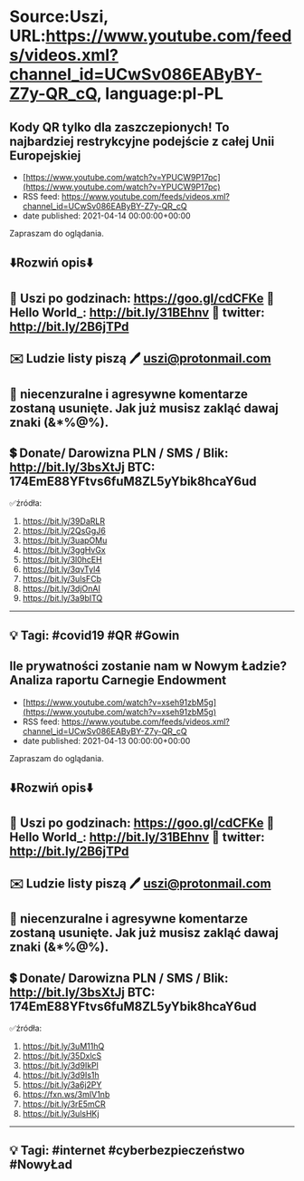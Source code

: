 # Source:Uszi, URL:https://www.youtube.com/feeds/videos.xml?channel_id=UCwSv086EAByBY-Z7y-QR_cQ, language:pl-PL

## Kody QR tylko dla zaszczepionych! To najbardziej restrykcyjne podejście z całej Unii Europejskiej
 - [https://www.youtube.com/watch?v=YPUCW9P17pc](https://www.youtube.com/watch?v=YPUCW9P17pc)
 - RSS feed: https://www.youtube.com/feeds/videos.xml?channel_id=UCwSv086EAByBY-Z7y-QR_cQ
 - date published: 2021-04-14 00:00:00+00:00

Zapraszam do oglądania.

⬇️Rozwiń opis⬇️
------------------------------------------------------------
👀 Uszi po godzinach: https://goo.gl/cdCFKe
👀 Hello World_: http://bit.ly/31BEhnv
👀 twitter: http://bit.ly/2B6jTPd
------------------------------------------------------------
✉️ Ludzie listy piszą 
🖊️ uszi@protonmail.com
------------------------------------------------------------
👺 niecenzuralne i agresywne komentarze zostaną usunięte.  Jak już musisz zakląć dawaj znaki (&*%@%).
------------------------------------------------------------
💲 Donate/ Darowizna
PLN / SMS / Blik: http://bit.ly/3bsXtJj
BTC: 174EmE88YFtvs6fuM8ZL5yYbik8hcaY6ud
-------------------------------------------------------------
✅źródła:
1. https://bit.ly/39DaRLR
2. https://bit.ly/2QsGgJ6
3. https://bit.ly/3uapOMu
4. https://bit.ly/3ggHvGx
5. https://bit.ly/3l0hcEH
6. https://bit.ly/3qvTyl4
7. https://bit.ly/3ulsFCb
8. https://bit.ly/3djOnAI
9. https://bit.ly/3a9bITQ
---------------------------------------------------------------
💡 Tagi: #covid19 #QR #Gowin
--------------------------------------------------------------

## Ile prywatności zostanie nam w Nowym Ładzie? Analiza raportu Carnegie Endowment
 - [https://www.youtube.com/watch?v=xseh91zbM5g](https://www.youtube.com/watch?v=xseh91zbM5g)
 - RSS feed: https://www.youtube.com/feeds/videos.xml?channel_id=UCwSv086EAByBY-Z7y-QR_cQ
 - date published: 2021-04-13 00:00:00+00:00

Zapraszam do oglądania.

⬇️Rozwiń opis⬇️
------------------------------------------------------------
👀 Uszi po godzinach: https://goo.gl/cdCFKe
👀 Hello World_: http://bit.ly/31BEhnv
👀 twitter: http://bit.ly/2B6jTPd
------------------------------------------------------------
✉️ Ludzie listy piszą 
🖊️ uszi@protonmail.com
------------------------------------------------------------
👺 niecenzuralne i agresywne komentarze zostaną usunięte.  Jak już musisz zakląć dawaj znaki (&*%@%).
------------------------------------------------------------
💲 Donate/ Darowizna
PLN / SMS / Blik: http://bit.ly/3bsXtJj
BTC: 174EmE88YFtvs6fuM8ZL5yYbik8hcaY6ud
-------------------------------------------------------------
✅źródła:
1. https://bit.ly/3uM11hQ
2. https://bit.ly/35DxlcS
3. https://bit.ly/3d9IkPl
4. https://bit.ly/3d9Is1h
5. https://bit.ly/3a6j2PY
6. https://fxn.ws/3mIV1nb
7. https://bit.ly/3rE5mCR
8. https://bit.ly/3ulsHKj
---------------------------------------------------------------
💡 Tagi: #internet #cyberbezpieczeństwo #NowyŁad
--------------------------------------------------------------

